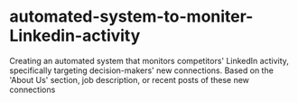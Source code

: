 # automated-system-to-moniter-Linkedin-activity
Creating an automated system that monitors competitors' LinkedIn activity, specifically targeting decision-makers' new connections. Based on the 'About Us' section, job description, or recent posts of these new connections
